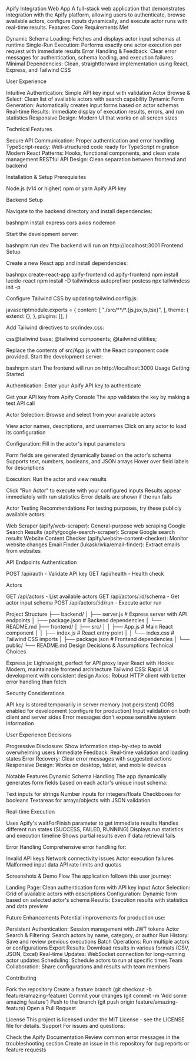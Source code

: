 Apify Integration Web App
A full-stack web application that demonstrates integration with the Apify platform, allowing users to authenticate, browse available actors, configure inputs dynamically, and execute actor runs with real-time results.
Features
Core Requirements Met

Dynamic Schema Loading: Fetches and displays actor input schemas at runtime
Single-Run Execution: Performs exactly one actor execution per request with immediate results
Error Handling & Feedback: Clear error messages for authentication, schema loading, and execution failures
Minimal Dependencies: Clean, straightforward implementation using React, Express, and Tailwind CSS

User Experience

Intuitive Authentication: Simple API key input with validation
Actor Browse & Select: Clean list of available actors with search capability
Dynamic Form Generation: Automatically creates input forms based on actor schemas
Real-time Results: Immediate display of execution results, errors, and run statistics
Responsive Design: Modern UI that works on all screen sizes

Technical Features

Secure API Communication: Proper authentication and error handling
TypeScript-ready: Well-structured code ready for TypeScript migration
Modern React Patterns: Hooks, functional components, and clean state management
RESTful API Design: Clean separation between frontend and backend

Installation & Setup
Prerequisites

Node.js (v14 or higher)
npm or yarn
Apify API key

Backend Setup

Navigate to the backend directory and install dependencies:

bashnpm install express cors axios nodemon

Start the development server:

bashnpm run dev
The backend will run on http://localhost:3001
Frontend Setup

Create a new React app and install dependencies:

bashnpx create-react-app apify-frontend
cd apify-frontend
npm install lucide-react
npm install -D tailwindcss autoprefixer postcss
npx tailwindcss init -p

Configure Tailwind CSS by updating tailwind.config.js:

javascriptmodule.exports = {
  content: [
    "./src/**/*.{js,jsx,ts,tsx}",
  ],
  theme: {
    extend: {},
  },
  plugins: [],
}

Add Tailwind directives to src/index.css:

css@tailwind base;
@tailwind components;
@tailwind utilities;

Replace the contents of src/App.js with the React component code provided.
Start the development server:

bashnpm start
The frontend will run on http://localhost:3000
Usage
Getting Started

Authentication: Enter your Apify API key to authenticate

Get your API key from Apify Console
The app validates the key by making a test API call


Actor Selection: Browse and select from your available actors

View actor names, descriptions, and usernames
Click on any actor to load its configuration


Configuration: Fill in the actor's input parameters

Form fields are generated dynamically based on the actor's schema
Supports text, numbers, booleans, and JSON arrays
Hover over field labels for descriptions


Execution: Run the actor and view results

Click "Run Actor" to execute with your configured inputs
Results appear immediately with run statistics
Error details are shown if the run fails



Actor Testing Recommendations
For testing purposes, try these publicly available actors:

Web Scraper (apify/web-scraper): General-purpose web scraping
Google Search Results (apify/google-search-scraper): Scrape Google search results
Website Content Checker (apify/website-content-checker): Monitor website changes
Email Finder (lukaskrivka/email-finder): Extract emails from websites

API Endpoints
Authentication

POST /api/auth - Validate API key
GET /api/health - Health check

Actors

GET /api/actors - List available actors
GET /api/actors/:id/schema - Get actor input schema
POST /api/actors/:id/run - Execute actor run

Project Structure
├── backend/
│   ├── server.js           # Express server with API endpoints
│   ├── package.json        # Backend dependencies
│   └── README.md
├── frontend/
│   ├── src/
│   │   ├── App.js          # Main React component
│   │   ├── index.js        # React entry point
│   │   └── index.css       # Tailwind CSS imports
│   ├── package.json        # Frontend dependencies
│   └── public/
└── README.md
Design Decisions & Assumptions
Technical Choices

Express.js: Lightweight, perfect for API proxy layer
React with Hooks: Modern, maintainable frontend architecture
Tailwind CSS: Rapid UI development with consistent design
Axios: Robust HTTP client with better error handling than fetch

Security Considerations

API key is stored temporarily in server memory (not persistent)
CORS enabled for development (configure for production)
Input validation on both client and server sides
Error messages don't expose sensitive system information

User Experience Decisions

Progressive Disclosure: Show information step-by-step to avoid overwhelming users
Immediate Feedback: Real-time validation and loading states
Error Recovery: Clear error messages with suggested actions
Responsive Design: Works on desktop, tablet, and mobile devices

Notable Features
Dynamic Schema Handling
The app dynamically generates form fields based on each actor's unique input schema:

Text inputs for strings
Number inputs for integers/floats
Checkboxes for booleans
Textareas for arrays/objects with JSON validation

Real-time Execution

Uses Apify's waitForFinish parameter to get immediate results
Handles different run states (SUCCESS, FAILED, RUNNING)
Displays run statistics and execution timeline
Shows partial results even if data retrieval fails

Error Handling
Comprehensive error handling for:

Invalid API keys
Network connectivity issues
Actor execution failures
Malformed input data
API rate limits and quotas

Screenshots & Demo Flow
The application follows this user journey:

Landing Page: Clean authentication form with API key input
Actor Selection: Grid of available actors with descriptions
Configuration: Dynamic form based on selected actor's schema
Results: Execution results with statistics and data preview

Future Enhancements
Potential improvements for production use:

Persistent Authentication: Session management with JWT tokens
Actor Search & Filtering: Search actors by name, category, or author
Run History: Save and review previous executions
Batch Operations: Run multiple actors or configurations
Export Results: Download results in various formats (CSV, JSON, Excel)
Real-time Updates: WebSocket connection for long-running actor updates
Scheduling: Schedule actors to run at specific times
Team Collaboration: Share configurations and results with team members

Contributing

Fork the repository
Create a feature branch (git checkout -b feature/amazing-feature)
Commit your changes (git commit -m 'Add some amazing feature')
Push to the branch (git push origin feature/amazing-feature)
Open a Pull Request

License
This project is licensed under the MIT License - see the LICENSE file for details.
Support
For issues and questions:

Check the Apify Documentation
Review common error messages in the troubleshooting section
Create an issue in this repository for bug reports or feature requests